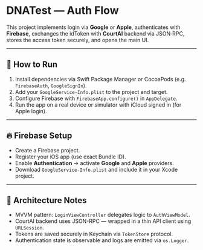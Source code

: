 # DNATest — Auth Flow

This project implements login via **Google** or **Apple**, authenticates with **Firebase**, exchanges the idToken with **CourtAI** backend via JSON‑RPC, stores the access token securely, and opens the main UI.

---

## 🔧 How to Run

1. Install dependencies via Swift Package Manager or CocoaPods (e.g. `FirebaseAuth`, `GoogleSignIn`).
2. Add your `GoogleService-Info.plist` to the project and target.
3. Configure Firebase with `FirebaseApp.configure()` in `AppDelegate`.
4. Run the app on a real device or simulator with iCloud signed in (for Apple login).

---

## 🔥 Firebase Setup

- Create a Firebase project.
- Register your iOS app (use exact Bundle ID).
- Enable **Authentication** → activate **Google** and **Apple** providers.
- Download `GoogleService-Info.plist` and include it in your Xcode project.

---

## 🧱 Architecture Notes

- MVVM pattern: `LoginViewController` delegates logic to `AuthViewModel`.
- CourtAI backend uses JSON-RPC — wrapped in a thin API client using `URLSession`.
- Tokens are saved securely in Keychain via `TokenStore` protocol.
- Authentication state is observable and logs are emitted via `os.Logger`.
